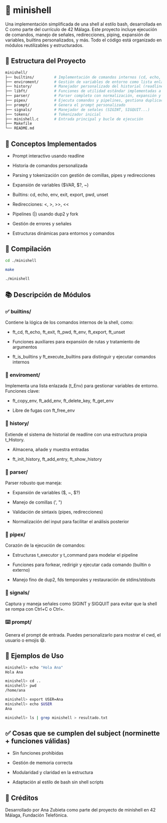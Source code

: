 # 🐚 minishell

Una implementación simplificada de una shell al estilo bash, desarrollada en C como parte del currículo de 42 Málaga. Este proyecto incluye ejecución de comandos, manejo de señales, redirecciones, piping, expansión de variables, builtins personalizados, y más. Todo el código está organizado en módulos reutilizables y estructurados.

## 📁 Estructura del Proyecto

```bash
minishell/
├── builtins/         # Implementación de comandos internos (cd, echo, env...)
├── enviroment/       # Gestión de variables de entorno como lista enlazada
├── history/          # Manejador personalizado del historial (readline + almacenamiento)
├── libft/            # Funciones de utilidad estándar implementadas a mano
├── parser/           # Parser completo con normalización, expansión y validación
├── pipex/            # Ejecuta comandos y pipelines, gestiona duplicaciones y fds
├── prompt/           # Genera el prompt personalizado
├── signals/          # Manejador de señales (SIGINT, SIGQUIT...)
├── tokens/           # Tokenizador inicial
├── minishell.c       # Entrada principal y bucle de ejecución
├── Makefile
└── README.md
```

## 🧠 Conceptos Implementados
- Prompt interactivo usando readline

- Historia de comandos personalizada

- Parsing y tokenización con gestión de comillas, pipes y redirecciones

- Expansión de variables ($VAR, $?, ~)

- Builtins: cd, echo, env, exit, export, pwd, unset

- Redirecciones: <, >, >>, <<

- Pipelines (|) usando dup2 y fork

- Gestión de errores y señales

- Estructuras dinámicas para entornos y comandos

## 🔧 Compilación

```bash
cd ./minishell

make

./minishell
```

## 📚 Descripción de Módulos

### ✅ builtins/

Contiene la lógica de los comandos internos de la shell, como:

- ft_cd, ft_echo, ft_exit, ft_pwd, ft_env, ft_export, ft_unset

- Funciones auxiliares para expansión de rutas y tratamiento de argumentos

- ft_is_builtins y ft_execute_builtins para distinguir y ejecutar comandos internos

### 🌱 enviroment/

Implementa una lista enlazada (t_Env) para gestionar variables de entorno. Funciones clave:

- ft_copy_env, ft_add_env, ft_delete_key, ft_get_env

- Libre de fugas con ft_free_env

### 📜 history/

Extiende el sistema de historial de readline con una estructura propia t_History.

- Almacena, añade y muestra entradas

- ft_init_history, ft_add_entry, ft_show_history

### 🔄 parser/

Parser robusto que maneja:

- Expansión de variables ($, ~, $?)

- Manejo de comillas (', ")

- Validación de sintaxis (pipes, redirecciones)

- Normalización del input para facilitar el análisis posterior

### 🔧 pipex/

Corazón de la ejecución de comandos:

- Estructuras t_executor y t_command para modelar el pipeline

- Funciones para forkear, redirigir y ejecutar cada comando (builtin o externo)

- Manejo fino de dup2, fds temporales y restauración de stdins/stdouts

### 🚦 signals/

Captura y maneja señales como SIGINT y SIGQUIT para evitar que la shell se rompa con Ctrl+C o Ctrl+\.

### ⌨️ prompt/

Genera el prompt de entrada. Puedes personalizarlo para mostrar el cwd, el usuario o emojis 😄.

## 🧪 Ejemplos de Uso

```bash
minishell> echo "Hola Ana"
Hola Ana

minishell> cd ..
minishell> pwd
/home/ana

minishell> export USER=Ana
minishell> echo $USER
Ana

minishell> ls | grep minishell > resultado.txt
```

## ✅ Cosas que se cumplen del subject (norminette + funciones válidas)

- Sin funciones prohibidas

- Gestión de memoria correcta

- Modularidad y claridad en la estructura

- Adaptación al estilo de bash sin shell scripts

## 💬 Créditos

Desarrollado por Ana Zubieta como parte del proyecto de minishell en 42 Málaga, Fundación Telefónica.

